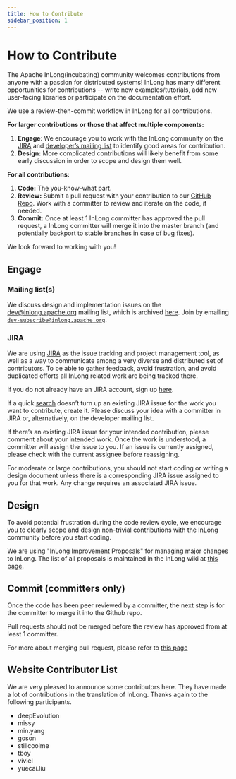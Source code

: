 ```yaml
---
title: How to Contribute
sidebar_position: 1
---
```


# How to Contribute

The Apache InLong(incubating) community welcomes contributions from anyone with a passion for distributed systems! InLong has many different opportunities for contributions -- write new examples/tutorials, add new user-facing libraries or participate on the documentation effort.

We use a review-then-commit workflow in InLong for all contributions.

**For larger contributions or those that affect multiple components:**

1. **Engage**: We encourage you to work with the InLong community on the [JIRA](https://jira.apache.org/jira/browse/INLONG) and [developer’s mailing list](../contact.html) to identify good areas for contribution.
2. **Design:** More complicated contributions will likely benefit from some early discussion in order to scope and design them well.

**For all contributions:**

1. **Code:** The you-know-what part.
2. **Review:** Submit a pull request with your contribution to our [GitHub Repo](https://github.com/apache/incubator-inlong). Work with a committer to review and iterate on the code, if needed.
3. **Commit:** Once at least 1 InLong committer has approved the pull request, a InLong committer will merge it into the master branch (and potentially backport to stable branches in case of bug fixes).

We look forward to working with you!

## Engage

### Mailing list(s)

We discuss design and implementation issues on the [dev@inlong.apache.org](mailto:dev@inlong.apache.org) mailing list, which is archived [here](https://lists.apache.org/list.html?dev@inlong.apache.org). Join by emailing [`dev-subscribe@inlong.apache.org`](mailto:dev-subscribe@inlong.apache.org).

### JIRA

We are using [JIRA](https://jira.apache.org/jira/browse/INLONG) as the issue tracking
and project management tool, as well as a way to communicate among a very diverse and distributed set of contributors. To be able to gather feedback, avoid frustration, and avoid duplicated efforts all InLong related work are being tracked there.

If you do not already have an JIRA account, sign up [here](https://jira.apache.org/jira/secure/Signup!default.jspa).

If a quick [search](https://jira.apache.org/jira/projects/INLONG/issues) doesn’t turn up an existing JIRA issue for the work you want to contribute, create it. Please discuss your idea with a committer in JIRA or, alternatively, on the developer mailing list.

If there’s an existing JIRA issue for your intended contribution, please comment about your intended work. Once the work is understood, a committer will assign the issue to you. If an issue is currently assigned, please check with the current assignee before reassigning.

For moderate or large contributions, you should not start coding or writing a design document unless there is a corresponding JIRA issue assigned to you for that work. Any change requires an associated JIRA issue.

## Design

To avoid potential frustration during the code review cycle, we encourage you to clearly scope and design non-trivial contributions with the InLong community before you start coding.

We are using "InLong Improvement Proposals" for managing major changes to InLong. The list of all proposals is maintained in the InLong wiki at [this page](https://cwiki.apache.org/confluence/display/INLONG/INLONG+Improvement+Proposals).

## Commit (committers only)

Once the code has been peer reviewed by a committer, the next step is for the committer to merge it into the Github repo.

Pull requests should not be merged before the review has approved from at least 1 committer.

For more about merging pull request, please refer to [this page](https://cwiki.apache.org/confluence/display/INLONG/Merging+Pull+Requests)

## Website Contributor List
We are very pleased to announce some contributors here. They have made a lot of contributions in the translation of InLong. Thanks again to the following participants.
 - deepEvolution
 - missy
 - min.yang
 - goson
 - stillcoolme
 - tboy
 - viviel
 - yuecai.liu
